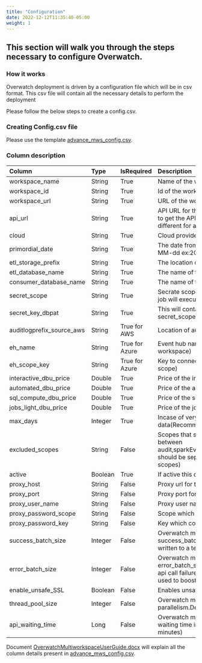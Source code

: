 ```yaml
---
title: "Configuration"
date: 2022-12-12T11:35:40-05:00
weight: 1
---
```

## This section will walk you through the steps necessary to configure Overwatch.

### How it works
Overwatch deployment is driven by a configuration file which will be in csv format. This csv file will contain all the necessary details to perform the deployment

Please follow the below steps to create a config.csv.
### Creating Config.csv file

Please use the template [advance_mws_config.csv](/assets/DeployOverwatch/mws_advance_config.csv).

### Column description

Column | Type    | IsRequired     | Description
:------|:--------|:---------------|:----------------
workspace_name| String  | True           |Name of the workspace.
workspace_id| String  | True           |Id of the workspace.
workspace_url| String  | True           |URL of the workspace.
api_url| String  | True           |API URL for the Workspace (execute in scala dbutils.notebook.getContext().apiUrl.get to get the API URL for the workspace.NOTE: Workspace_URL and API_URL can be different for a workspace).
cloud| String  | True           |Cloud provider( Azure or AWS).
primordial_date| String  | True           |The date from which Overwatch will capture the details(The format should be yyyy-MM-dd ex:2022-05-20).
etl_storage_prefix	| String  | True           |The location on which Overwatch will store the data.
etl_database_name| String  | True           |The name of the ETL data base for Overwatch.
consumer_database_name| String  | True           |The name of the Consumer database for Overwatch.
secret_scope	| String  | True           |Secrate scope name(This should be created on the workspace on which Overwatch job will execute).
secret_key_dbpat	| String  | True           | This will contain the PAT token of the workspace(The key should be present in the secret_scope).
auditlogprefix_source_aws| String  | True for AWS   |Location of auditlog (Only for AWS).
eh_name| String  | True for Azure | Event hub name (Only for Azure ,The event hub will contain the audit logs of the workspace)
eh_scope_key	| String  | True for Azure           |Key to connect with event hub(Only for Azure ,this key should be present in the secret scope)
interactive_dbu_price	| Double  | True           |Price of the interactive dbu.
automated_dbu_price	| Double  | True           |Price of the automated dbu.
sql_compute_dbu_price| Double  | True           |Price of the sql compute dbu.
jobs_light_dbu_price	| Double  | True           | Price of the jobs light dbu.
max_days| Integer | True           |Incase of very old primordial date the max_days will be used to batch the data(Recommendation: 30)
excluded_scopes	| String  | False          |Scopes that should not be performed in the run for that workspace.You can choose between audit,sparkEvents,jobs,clusters,clusterEvents,notebooks,pools,accounts,dbsql(scopes should be separated by “:” .Note:Please don't fill this column if you want to run all the scopes)
active| Boolean | True           |If active this config row will be considered for deployment.
proxy_host	| String  | False          |Proxy url for the workspace.
proxy_port	| String  | False          |Proxy port for the workspace
proxy_user_name	| String  | False          |Proxy user name for the workspace.
proxy_password_scope	| String  | False          |Scope which contains the proxy password key.
proxy_password_key| String  | False          |Key which contains proxy password. 
success_batch_size	| Integer | False          |Overwatch makes multiple api calls and stores the interim results to a temp location, success_batch_size indicates the  size of the buffer on filling of which the result will be written to a temp location.This is used to boost the performance.Default value:200.
error_batch_size	| Integer | False          |Overwatch makes multiple api calls and stores the interim results to a temp location error_batch_size indicates the  size of the buffer which contains the error incase of the api call failure on filling of which the result will be written to a temp location.This is used to boost the performance.Default value:500.
enable_unsafe_SSL	| Boolean | False          |Enables unsafe ssl.Default value:False.
thread_pool_size	| Integer | False          |Overwatch makes multiple api calls in parallel thread_pool_size indicates the level of parallelism.Default value:4.
api_waiting_time	| Long    | False          |Overwatch makes multiple async api calls in parallel api_waiting_time signifies the waiting time incase of no response received from the api call.Default value:300000.(5 minutes)


Document [OverwatchMultiworkspaceUserGuide.docx](/assets/DeployOverwatch/mws_guide.docx) will explain all the column details present in  [advance_mws_config.csv](/assets/DeployOverwatch/mws_advance_config.csv).
